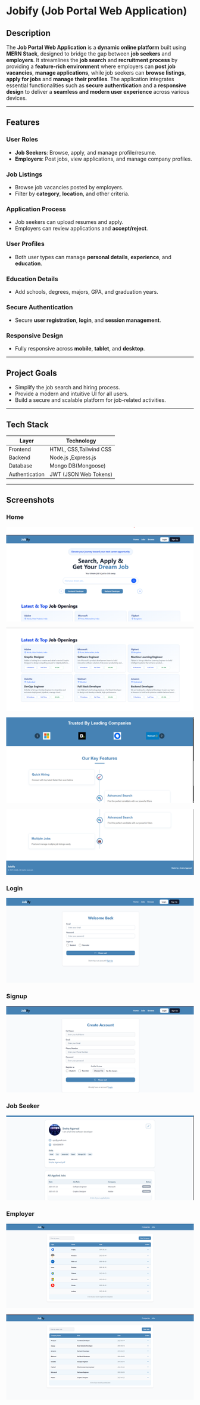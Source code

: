 #  Jobify (Job Portal Web Application)

##  Description

The **Job Portal Web Application** is a **dynamic online platform** built using **MERN Stack**, designed to bridge the gap between **job seekers** and **employers**. It streamlines the **job search** and **recruitment process** by providing a **feature-rich environment** where employers can **post job vacancies**, **manage applications**, while job seekers can **browse listings**, **apply for jobs** and **manage their profiles**. The application integrates essential functionalities such as **secure authentication** and a **responsive design** to deliver a **seamless and modern user experience** across various devices.

---

##  Features

###  User Roles
- **Job Seekers**: Browse, apply, and manage profile/resume.
- **Employers**: Post jobs, view applications, and manage company profiles.

###  Job Listings
- Browse job vacancies posted by employers.
- Filter by **category**, **location**, and other criteria.

###  Application Process
- Job seekers can upload resumes and apply.
- Employers can review applications and **accept/reject**.

###  User Profiles
- Both user types can manage **personal details**, **experience**, and **education**.

###  Education Details
- Add schools, degrees, majors, GPA, and graduation years.

###  Secure Authentication
- Secure **user registration**, **login**, and **session management**.

###  Responsive Design
- Fully responsive across **mobile**, **tablet**, and **desktop**.

---

##  Project Goals
- Simplify the job search and hiring process.
- Provide a modern and intuitive UI for all users.
- Build a secure and scalable platform for job-related activities.

---

##  Tech Stack

| Layer               | Technology             |
|--------------------|------------------------|
| Frontend           | HTML, CSS,Tailwind CSS|
| Backend            | Node.js ,Express.js   |
| Database           | Mongo DB(Mongoose)     |
| Authentication     | JWT (JSON Web Tokens)  |


---

##  Screenshots

### Home

![Home](https://github.com/snehhagarwal/Jobify/blob/7c74dce052a19f84b2577b2837f05897b23516dc/1.png)

![Home](https://github.com/snehhagarwal/Jobify/blob/7c74dce052a19f84b2577b2837f05897b23516dc/2.png)

![Home](https://github.com/snehhagarwal/Jobify/blob/7c74dce052a19f84b2577b2837f05897b23516dc/3.png)

![Home](https://github.com/snehhagarwal/Jobify/blob/7c74dce052a19f84b2577b2837f05897b23516dc/4.png)

### Login 

![Home](https://github.com/snehhagarwal/Jobify/blob/7c74dce052a19f84b2577b2837f05897b23516dc/5.png)

### Signup

![Home](https://github.com/snehhagarwal/Jobify/blob/7c74dce052a19f84b2577b2837f05897b23516dc/6.png)

### Job Seeker

![Home](https://github.com/snehhagarwal/Jobify/blob/7c74dce052a19f84b2577b2837f05897b23516dc/7.png)

### Employer
![Home](https://github.com/snehhagarwal/Jobify/blob/7c74dce052a19f84b2577b2837f05897b23516dc/8.png)

![Home](https://github.com/snehhagarwal/Jobify/blob/7c74dce052a19f84b2577b2837f05897b23516dc/9.png)




